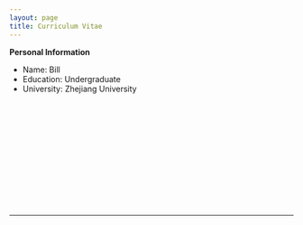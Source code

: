 ```yaml
---
layout: page
title: Curriculum Vitae
---
```


**Personal Information**
- Name: Bill
- Education: Undergraduate
- University: Zhejiang University


<br>
<br>
<br>
<br>
<br>
<br>
<br>
<br>
<br>
<br>
<br>

-----
